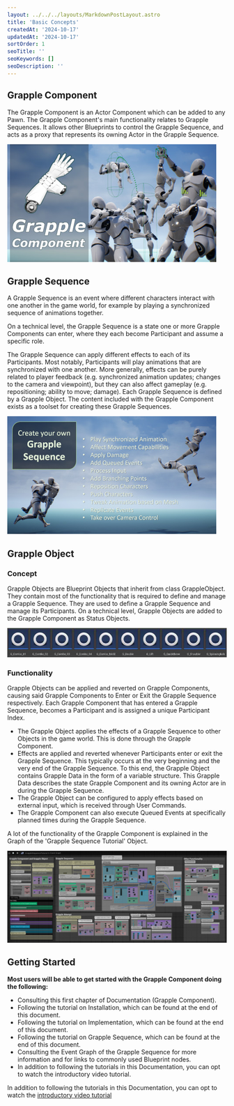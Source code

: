 ```yaml
---
layout: ../../../layouts/MarkdownPostLayout.astro
title: 'Basic Concepts'
createdAt: '2024-10-17'
updatedAt: '2024-10-17'
sortOrder: 1
seoTitle: ''
seoKeywords: []
seoDescription: ''
---
```


## Grapple Component

The Grapple Component is an Actor Component which can be added to any Pawn. The Grapple Component's main functionality relates to Grapple Sequences. It allows other Blueprints to control the Grapple Sequence, and acts as a proxy that represents its owning Actor in the Grapple Sequence.

![](../../../assets/grapple-component/basic-concepts-1.jpg)

## Grapple Sequence

A Grapple Sequence is an event where different characters interact with one another in the game world, for example by playing a synchronized sequence of animations together.

On a technical level, the Grapple Sequence is a state one or more Grapple Components can enter, where they each become Participant and assume a specific role.

The Grapple Sequence can apply different effects to each of its Participants. Most notably, Participants will play animations that are synchronized with one another. More generally, effects can be purely related to player feedback (e.g. synchronized animation updates; changes to the camera and viewpoint), but they can also affect gameplay (e.g. repositioning; ability to move; damage). Each Grapple Sequence is defined by a Grapple Object. The content included with the Grapple Component exists as a toolset for creating these Grapple Sequences.

![](../../../assets/grapple-component/basic-concepts-2.jpg)

## Grapple Object

### Concept

Grapple Objects are Blueprint Objects that inherit from class GrappleObject. They contain most of the functionality that is required to define and manage a Grapple Sequence. They are used to define a Grapple Sequence and manage its Participants. On a technical level, Grapple Objects are added to the Grapple Component as Status Objects.

![](../../../assets/grapple-component/basic-concepts-3.jpg)

### Functionality

Grapple Objects can be applied and reverted on Grapple Components, causing said Grapple Components to Enter or Exit the Grapple Sequence respectively. Each Grapple Component that has entered a Grapple Sequence, becomes a Participant and is assigned a unique Participant Index.

- The Grapple Object applies the effects of a Grapple Sequence to other Objects in the game world. This is done through the Grapple Component.
- Effects are applied and reverted whenever Participants enter or exit the Grapple Sequence. This typically occurs at the very beginning and the very end of the Grapple Sequence. To this end, the Grapple Object contains Grapple Data in the form of a variable structure. This Grapple Data describes the state Grapple Component and its owning Actor are in during the Grapple Sequence.
- The Grapple Object can be configured to apply effects based on external input, which is received through User Commands.
- The Grapple Component can also execute Queued Events at specifically planned times during the Grapple Sequence.

<div class="note">A lot of the functionality of the Grapple Component is explained in the Graph of the 'Grapple Sequence Tutorial' Object.</div>

![](../../../assets/grapple-component/basic-concepts-4.jpg)

## Getting Started

**Most users will be able to get started with the Grapple Component doing the following:**

- Consulting this first chapter of Documentation (Grapple Component).
- Following the tutorial on Installation, which can be found at the end of this document.
- Following the tutorial on Implementation, which can be found at the end of this document.
- Following the tutorial on Grapple Sequence, which can be found at the end of this document.
- Consulting the Event Graph of the Grapple Sequence for more information and for links to commonly used Blueprint nodes.
- In addition to following the tutorials in this Documentation, you can opt to watch the introductory video tutorial.

In addition to following the tutorials in this Documentation, you can opt to watch the <a href="https://youtu.be/iCmOiVsCJYg" target="_blank">introductory video tutorial</a>
